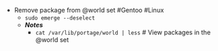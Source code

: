 - Remove package from @world set #Gentoo #Linux
	- `sudo emerge --deselect `
	- ***Notes***
		- `cat /var/lib/portage/world | less` # View packages in the @world set